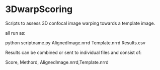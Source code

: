 3DwarpScoring
=============

Scripts to assess 3D confocal image warping towards a template image.


all run as:

python scriptname.py AlignedImage.nrrd Template.nrrd Results.csv



Results can be combined or sent to individual files and consist of:

Score, Methord, AlignedImage.nrrd,Template.nrrd




